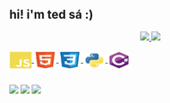## hi! i'm ted sá :)
<div align="center">
  <a href="https://github.com/unnotedme">
  <img height="180em" src="https://github-readme-stats.vercel.app/api?username=unnotedme&show_icons=true&theme=dark&include_all_commits=true&count_private=true"/>
  <img height="180em" src="https://github-readme-stats.vercel.app/api/top-langs/?username=unnotedme&layout=compact&langs_count=7&theme=dark"/>
</div>
<div style="display: inline_block"><br>
  <img align="center" alt="ted-js" height="30" width="40" src="https://raw.githubusercontent.com/devicons/devicon/master/icons/javascript/javascript-plain.svg">
  <img align="center" alt="ted-html" height="30" width="40" src="https://raw.githubusercontent.com/devicons/devicon/master/icons/html5/html5-original.svg">
  <img align="center" alt="ted-css" height="30" width="40" src="https://raw.githubusercontent.com/devicons/devicon/master/icons/css3/css3-original.svg">
  <img align="center" alt="ted-python" height="30" width="40" src="https://raw.githubusercontent.com/devicons/devicon/master/icons/python/python-original.svg">
  <img align="center" alt="ted-csharp" height="30" width="40" src="https://raw.githubusercontent.com/devicons/devicon/master/icons/csharp/csharp-original.svg">
</div>
  
  ##
 
<div> 
  <a href="https://instagram.com/unnotedme" target="_blank"><img src="https://img.shields.io/badge/-Instagram-%23E4405F?style=for-the-badge&logo=instagram&logoColor=white" target="_blank"></a>
  <a href = "mailto:tedcostasa@gmail.com"><img src="https://img.shields.io/badge/-Gmail-%23333?style=for-the-badge&logo=gmail&logoColor=white" target="_blank"></a>
  <a href="https://www.linkedin.com/in/unnotedme" target="_blank"><img src="https://img.shields.io/badge/-LinkedIn-%230077B5?style=for-the-badge&logo=linkedin&logoColor=white" target="_blank"></a> 
</div>
